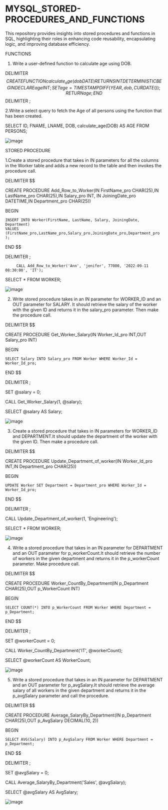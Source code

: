 # MYSQL_STORED-PROCEDURES_AND_FUNCTIONS
This repository provides insights into stored procedures and functions in SQL, highlighting their roles in enhancing code reusability, encapsulating logic, and improving database efficiency.

FUNCTIONS

1. Write a user-defined function to calculate age using DOB.

DELIMITER $$
CREATE FUNCTION calculate_age(dob DATE)
RETURNS INT
DETERMINISTIC
BEGIN
    DECLARE age INT;
    SET age = TIMESTAMPDIFF(YEAR, dob, CURDATE());
    RETURN age;
END$$
DELIMITER ;

2.Write a select query to fetch the Age of all persons using the function that has been created.

 SELECT ID, FNAME, LNAME, DOB, calculate_age(DOB) AS AGE FROM PERSONS; 

![image](https://github.com/user-attachments/assets/a1e2fe8e-5739-46a8-9ec8-fa1c7e52a6c8)

STORED PROCEDURE

1.Create a stored procedure that takes in IN parameters for all the columns in the Worker table and adds a new record to the table and then invokes the procedure call.

DELIMITER $$

CREATE PROCEDURE Add_Row_to_Worker(IN FirstName_pro CHAR(25),IN LastName_pro  CHAR(25),IN Salary_pro  INT,  IN JoiningDate_pro  DATETIME,IN Department_pro  CHAR(25))

BEGIN

    INSERT INTO Worker(FirstName, LastName, Salary, JoiningDate, Department)
    VALUES
    (FirstName_pro,LastName_pro,Salary_pro,JoiningDate_pro,Department_pro );
    
END $$

DELIMITER ;

         CALL Add_Row_to_Worker('Ann', 'jenifer', 77000, '2022-09-11 08:30:00', 'IT');
         
SELECT * FROM WORKER;

![image](https://github.com/user-attachments/assets/c1c071e4-1187-4a8d-b23f-2711eff8cbc0)

2. Write stored procedure takes in an IN parameter for WORKER_ID and an OUT parameter for SALARY. It should retrieve the salary of the worker with the given ID and returns it in the salary_pro parameter. Then make the procedure call.
   
DELIMITER $$

CREATE PROCEDURE Get_Worker_Salary(IN Worker_Id_pro INT,OUT Salary_pro INT)

BEGIN

    SELECT Salary INTO Salary_pro FROM Worker WHERE Worker_Id =   Worker_Id_pro;
    
END $$

DELIMITER ;

SET @salary = 0;

CALL Get_Worker_Salary(1, @salary);

SELECT @salary AS Salary;

![image](https://github.com/user-attachments/assets/017c22aa-d8b1-42a2-abb3-eed93afc39fb)

3. Create a stored procedure that takes in IN parameters for WORKER_ID and DEPARTMENT.It should update the department of the worker with the given ID. Then make a procedure call. 

DELIMITER $$

CREATE PROCEDURE Update_Department_of_worker(IN Worker_Id_pro INT,IN Department_pro CHAR(25))

BEGIN

    UPDATE Worker SET Department = Department_pro WHERE Worker_Id = Worker_Id_pro;
    
END $$

DELIMITER ;

CALL Update_Department_of_worker(1, 'Engineering');

SELECT * FROM WORKER;

![image](https://github.com/user-attachments/assets/94492b07-5168-4a78-8aec-02000828e713)

4. Write a stored procedure that takes in an IN parameter for DEPARTMENT and an OUT parameter for p_workerCount.It should retrieve the number of workers in the given department and returns it in the p_workerCount parameter. Make procedure call.
   
DELIMITER $$

CREATE PROCEDURE Worker_CountBy_Department(IN p_Department CHAR(25),OUT p_WorkerCount INT)

BEGIN

    SELECT COUNT(*) INTO p_WorkerCount FROM Worker WHERE Department = p_Department;
    
END $$

DELIMITER ;

SET @workerCount = 0;

CALL Worker_CountBy_Department('IT', @workerCount);

SELECT @workerCount AS WorkerCount; 

![image](https://github.com/user-attachments/assets/84d70a58-fae9-4314-bbf0-cbd2fa40f23c)

5. Write a stored procedure that takes in an IN parameter for DEPARTMENT and an OUT parameter for p_avgSalary.It should retrieve the average salary of all workers in the given department and returns it in the p_avgSalary parameter and call the procedure.
   
DELIMITER $$

CREATE PROCEDURE Average_SalaryBy_Department(IN p_Department CHAR(25),OUT p_AvgSalary DECIMAL(10, 2))

BEGIN

    SELECT AVG(Salary) INTO p_AvgSalary FROM Worker WHERE Department = p_Department;
    
END $$

DELIMITER ;

SET @avgSalary = 0;

CALL Average_SalaryBy_Department('Sales', @avgSalary);

SELECT @avgSalary AS AvgSalary;

![image](https://github.com/user-attachments/assets/b795457a-8e58-4758-9175-9fd19f4c1fc8)












